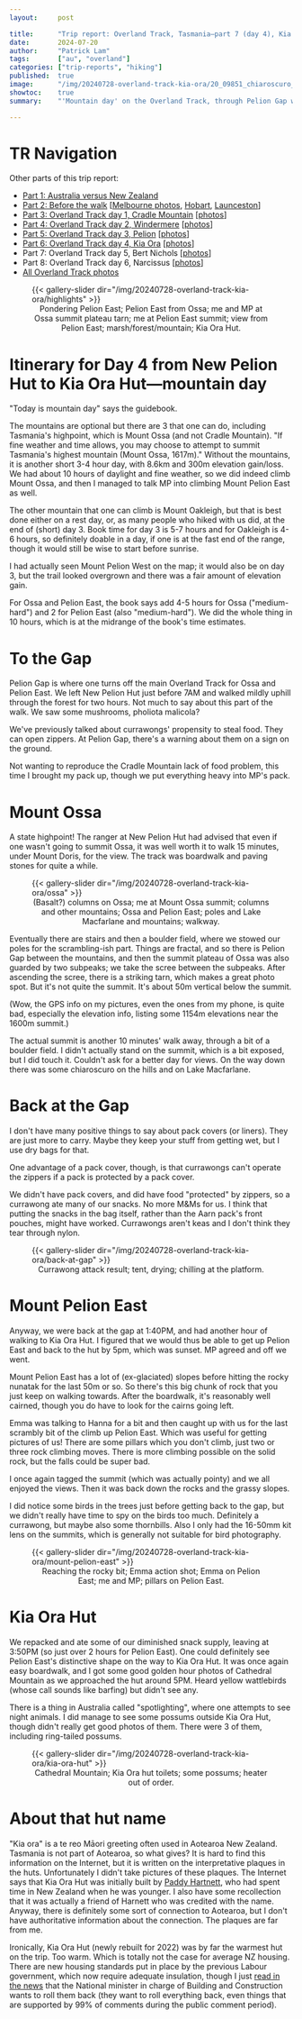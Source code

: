 ```yaml
---
layout:     post

title:      "Trip report: Overland Track, Tasmania—part 7 (day 4), Kia Ora with Mts Ossa and Pelion East"
date:       2024-07-20
author:     "Patrick Lam"
tags:       ["au", "overland"]
categories: ["trip-reports", "hiking"]
published:  true
image:      "/img/20240728-overland-track-kia-ora/20_09851_chiaroscuro_v1.avif"
showtoc:    true
summary:    "'Mountain day' on the Overland Track, through Pelion Gap with side trips to Ossa (Tasmania highpoint) and Pelion East, before reaching Kia Ora Hut during golden hour."

---
```


<style>
.post-heading h1  { color: white; text-shadow: 2px 2px 2px grey; }
.meta { color: white; }
</style>

# TR Navigation

Other parts of this trip report:

* [Part 1: Australia versus New Zealand](/post/20240511-overland-track-australia-vs-new-zealand)
* [Part 2: Before the walk](/post/20240616-overland-track-before-the-walk) [[Melbourne photos](https://gallery.patricklam.ca/index.php?/category/1881), [Hobart](https://gallery.patricklam.ca/index.php?/category/1891), [Launceston](https://gallery.patricklam.ca/index.php?/category/1880)]
* [Part 3: Overland Track day 1, Cradle Mountain](/post/20240617-overland-track-cradle-mountain) [[photos](https://gallery.patricklam.ca/index.php?/category/1884)]
* [Part 4: Overland Track day 2, Windermere](/post/20240624-overland-track-windermere) [[photos](https://gallery.patricklam.ca/index.php?/category/1879)]
* [Part 5: Overland Track day 3, Pelion](/post/20240718-overland-track-pelion) [[photos](https://gallery.patricklam.ca/index.php?/category/1875)]
* [Part 6: Overland Track day 4, Kia Ora](/post/20240728-overland-track-kia-ora) [[photos](https://gallery.patricklam.ca/index.php?/category/1906)]
* Part 7: Overland Track day 5, Bert Nichols [[photos](https://gallery.patricklam.ca/index.php?/category/1917)]
* Part 8: Overland Track day 6, Narcissus [[photos](https://gallery.patricklam.ca/index.php?/category/1924)]
* [All Overland Track photos](https://gallery.patricklam.ca/index.php?/category/1874)

<figure>
{{< gallery-slider dir="/img/20240728-overland-track-kia-ora/highlights" >}}
<figcaption style="text-align:center">Pondering Pelion East; Pelion East from Ossa; me and MP at Ossa summit plateau tarn; me at Pelion East summit; view from Pelion East; marsh/forest/mountain; Kia Ora Hut.</figcaption>
</figure>

# Itinerary for Day 4 from New Pelion Hut to Kia Ora Hut&mdash;mountain day

"Today is mountain day" says the guidebook.

The mountains are optional
but there are 3 that one can do, including Tasmania's highpoint, which
is Mount Ossa (and not Cradle Mountain). "If fine weather and time
allows, you may choose to attempt to summit Tasmania's highest
mountain (Mount Ossa, 1617m)." Without the mountains, it is another short
3-4 hour day, with 8.6km and 300m elevation gain/loss. We had about 10
hours of daylight and fine weather, so we did indeed climb Mount Ossa,
and then I managed to talk MP into climbing Mount Pelion East as well.

The other mountain that one can climb is Mount Oakleigh, but that is best
done either on a rest day, or, as many people who hiked with us did,
at the end of (short) day 3.  Book time for day 3 is 5-7
hours and for Oakleigh is 4-6 hours, so definitely doable in a day, if one is at the fast end of the range,
though it would still be wise to start before sunrise.

I had actually seen Mount Pelion West on the map; it would also be on day 3,
but the trail looked overgrown and there was a fair amount of
elevation gain.

For Ossa and Pelion East, the book says add 4-5 hours for Ossa
("medium-hard") and 2 for Pelion East (also "medium-hard"). We did the
whole thing in 10 hours, which is at the midrange of the book's time
estimates.

# To the Gap

Pelion Gap is where one turns off the main Overland Track for Ossa and
Pelion East. We left New Pelion Hut just before 7AM and walked mildly uphill through the forest for
two hours. Not much to say about this part of the walk. We saw some mushrooms,
pholiota malicola?

We've previously talked about currawongs' propensity to steal food. They can open
zippers. At Pelion Gap, there's a warning about them on a sign on the ground.

Not wanting to reproduce the Cradle Mountain lack of food problem, this time
I brought my pack up, though we put everything heavy into MP's pack.

# Mount Ossa

A state highpoint! The ranger at New Pelion Hut had advised that even
if one wasn't going to summit Ossa, it was well worth it to walk 15
minutes, under Mount Doris, for the view. The track was boardwalk and
paving stones for quite a while.

<figure>
{{< gallery-slider dir="/img/20240728-overland-track-kia-ora/ossa" >}}
<figcaption style="text-align:center">(Basalt?) columns on Ossa; me at Mount Ossa summit; columns and other mountains; Ossa and Pelion East; poles and Lake Macfarlane and mountains; walkway.</figcaption>
</figure>

Eventually there are stairs and then a boulder field, where we stowed
our poles for the scrambling-ish part.  Things are fractal, and so
there is Pelion Gap between the mountains, and then the summit plateau
of Ossa was also guarded by two subpeaks; we take the scree between
the subpeaks. After ascending the scree, there is a striking tarn,
which makes a great photo spot. But it's not quite the summit. It's
about 50m vertical below the summit.

(Wow, the GPS info on my pictures, even the ones from my phone, is
quite bad, especially the elevation info, listing some 1154m
elevations near the 1600m summit.)

The actual summit is another 10 minutes' walk away, through a bit of a
boulder field. I didn't actually stand on the summit, which is a bit
exposed, but I did touch it. Couldn't ask for a better day for views.
On the way down there was some chiaroscuro on the hills and on Lake Macfarlane.

# Back at the Gap

I don't have many positive things to say about pack covers (or liners). They are just more to carry.
Maybe they keep your stuff from getting wet, but I use dry bags for that.

One advantage of a pack cover, though, is that currawongs can't operate the zippers if a pack is
protected by a pack cover.

We didn't have pack covers, and did have food "protected" by zippers,
so a currawong ate many of our snacks. No more M&Ms for us. I think
that putting the snacks in the bag itself, rather than the Aarn pack's
front pouches, might have worked. Currawongs aren't keas and I don't think they tear through nylon.

<figure>
{{< gallery-slider dir="/img/20240728-overland-track-kia-ora/back-at-gap" >}}
<figcaption style="text-align:center">Currawong attack result; tent, drying; chilling at the platform.</figcaption>
</figure>

# Mount Pelion East

Anyway, we were back at the gap at 1:40PM, and had another hour of
walking to Kia Ora Hut. I figured that we would thus be able to get up
Pelion East and back to the hut by 5pm, which was sunset. MP agreed
and off we went.

Mount Pelion East has a lot of (ex-glaciated) slopes before hitting the rocky nunatak for the last 50m or so.
So there's this big chunk of rock that you just keep on walking towards. After the boardwalk, it's reasonably
well cairned, though you do have to look for the cairns going left.

Emma was talking to Hanna for a bit and then caught up with us for the
last scrambly bit of the climb up Pelion East. Which was useful for
getting pictures of us!  There are some pillars which you don't climb,
just two or three rock climbing moves. There is more climbing possible on the
solid rock, but the falls could be super bad.

I once again tagged the summit (which was actually pointy) and we all
enjoyed the views. Then it was back down the rocks and the grassy
slopes.

I did notice some birds in the trees just before getting back to the
gap, but we didn't really have time to spy on the birds too
much. Definitely a currawong, but maybe also some thornbills. Also I
only had the 16-50mm kit lens on the summits, which is generally not suitable for bird
photography.

<figure>
{{< gallery-slider dir="/img/20240728-overland-track-kia-ora/mount-pelion-east" >}}
<figcaption style="text-align:center">Reaching the rocky bit; Emma action shot; Emma on Pelion East; me and MP; pillars on Pelion East.</figcaption>
</figure>

# Kia Ora Hut

We repacked and ate some of our diminished snack supply, leaving at 3:50PM (so just over 2 hours
for Pelion East). One could definitely see Pelion East's distinctive shape on the way to Kia Ora Hut.
It was once again easy boardwalk, and I got some good golden hour photos of Cathedral Mountain as we
approached the hut around 5PM. Heard yellow wattlebirds (whose call sounds like barfing) but didn't see any.

There is a thing in Australia called "spotlighting", where one attempts to see night animals.
I did manage to see some possums outside Kia Ora Hut, though didn't really get good photos of them.
There were 3 of them, including ring-tailed possums.

<figure>
{{< gallery-slider dir="/img/20240728-overland-track-kia-ora/kia-ora-hut" >}}
<figcaption style="text-align:center">Cathedral Mountain; Kia Ora hut toilets; some possums; heater out of order.</figcaption>
</figure>

# About that hut name

"Kia ora" is a te reo Māori greeting often used in Aotearoa New Zealand. Tasmania is not part of Aotearoa, so what gives?
It is hard to find this information on the Internet, but it is written on the interpretative plaques in the huts.
Unfortunately I didn't take pictures of these plaques. The Internet says that Kia Ora Hut was initially built by
[Paddy Hartnett](https://adb.anu.edu.au/biography/hartnett-patrick-joseph-paddy-12967), who had spent time in New
Zealand when he was younger. I also have some recollection that it was actually a friend of Harnett who was credited
with the name. Anyway, there is definitely some sort of connection to Aotearoa, but I don't have authoritative
information about the connection. The plaques are far from me.

Ironically, Kia Ora Hut (newly rebuilt for 2022) was by far the
warmest hut on the trip. Too warm. Which is totally not the case for
average NZ housing. There are new housing standards put in place by
the previous Labour government, which now require adequate insulation,
though I just [read in the
news](https://www.rnz.co.nz/news/national/522432/insulation-cost-relatively-small-for-standard-home)
that the National minister in charge of Building and Construction
wants to roll them back (they want to roll everything back, even
things that are supported by 99% of comments during the public comment
period).



